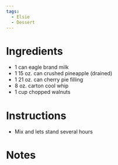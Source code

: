 ```yaml
---
tags:
  - Elsie
  - Dessert
---
```

# Ingredients
- 1 can eagle brand milk
- 1 15 oz. can crushed pineapple (drained)
- 1 21 oz. can cherry pie filling
- 8 oz. carton cool whip
- 1 cup chopped walnuts
# Instructions
- Mix and lets stand several hours
# Notes